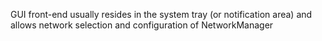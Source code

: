 GUI front-end usually resides in the system tray (or notification area) and allows network selection and configuration of NetworkManager